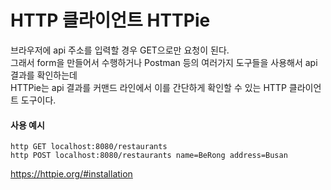 # HTTP 클라이언트 HTTPie

브라우저에 api 주소를 입력할 경우 GET으로만 요청이 된다.<br/>
그래서 form을 만들어서 수행하거나 Postman 등의 여러가지 도구들을 사용해서 api 결과를 확인하는데<br/>
HTTPie는 api 결과를 커맨드 라인에서 이를 간단하게 확인할 수 있는 HTTP 클라이언트 도구이다.

#### 사용 예시
```
http GET localhost:8080/restaurants
http POST localhost:8080/restaurants name=BeRong address=Busan
```

https://httpie.org/#installation﻿
